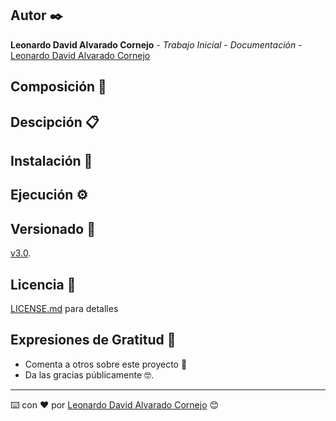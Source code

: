 ## Autor ✒️

**Leonardo David Alvarado Cornejo** - *Trabajo Inicial* - *Documentación* - [Leonardo David Alvarado Cornejo](https://github.com/Leonardo-David-Alvarado-Cornejo)

## Composición 🚀

## Descipción  📋

## Instalación 🔧

## Ejecución ⚙️

## Versionado 📌

[v3.0](https://github.com/Leonardo-David-Alvarado-Cornejo/C2.2-Actividad/tags).

## Licencia 📄

[LICENSE.md](LICENSE) para detalles

## Expresiones de Gratitud 🎁

* Comenta a otros sobre este proyecto 📢
* Da las gracias públicamente 🤓.

---
⌨️ con ❤️ por [Leonardo David Alvarado Cornejo](https://github.com/Leonardo-David-Alvarado-Cornejo) 😊
